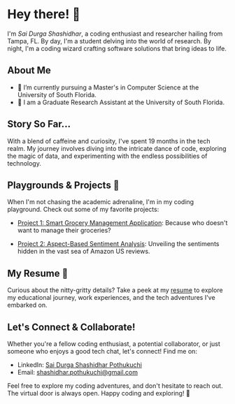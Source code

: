 # Hey there! 👋

I'm _Sai Durga Shashidhar_, a coding enthusiast and researcher hailing from Tampa, FL. By day, I'm a student delving into the world of research. By night, I'm a coding wizard crafting software solutions that bring ideas to life.

## About Me

- 🌱 I’m currently pursuing a Master's in Computer Science at the University of South Florida.
- 💼 I am a Graduate Research Assistant at the University of South Florida.

## Story So Far...

With a blend of caffeine and curiosity, I've spent 19 months in the tech realm. My journey involves diving into the intricate dance of code, exploring the magic of data, and experimenting with the endless possibilities of technology.

## Playgrounds & Projects 🚀

When I'm not chasing the academic adrenaline, I'm in my coding playground. Check out some of my favorite projects:

- [Project 1: Smart Grocery Management Application](https://github.com/shashidhar0302/sgma-frontend): Because who doesn't want to manage their groceries?

- [Project 2: Aspect-Based Sentiment Analysis](https://github.com/shashidhar0302/MPA7): Unveiling the sentiments hidden in the vast sea of Amazon US reviews.

## My Resume 📄

Curious about the nitty-gritty details? Take a peek at my [resume](./PSDS-Resume.pdf) to explore my educational journey, work experiences, and the tech adventures I've embarked on.

## Let's Connect & Collaborate!

Whether you're a fellow coding enthusiast, a potential collaborator, or just someone who enjoys a good tech chat, let's connect! Find me on:

- LinkedIn: [Sai Durga Shashidhar Pothukuchi](https://www.linkedin.com/in/sai-durga-shashidhar-pothukuchi-038420171/)
- Email: [shashidhar.pothukuchi@gmail.com](mailto:shashidhar.pothukuchi@gmail.com)

Feel free to explore my coding adventures, and don't hesitate to reach out. The virtual door is always open. Happy coding and exploring! 🌟
